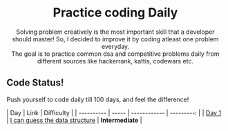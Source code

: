 <h1 align="center">
  Practice coding Daily
</h1>

<p align="center">
  Solving problem creatively is the most important skill that a developer should master! So, I decided to improve it by coding atleast one problem everyday.
  <br />
  The goal is to practice common dsa and competitive problems daily from different sources like hackerrank, kattis, codewars etc.
</p>


## Code Status!

Push yourself to code daily till 100 days, and feel the difference!

| Day | Link | Difficulty |
| ---------- | ----- | ------------ | ---------: |
| [Day 1](./Day1) | [I can guess the data structure](https://open.kattis.com/problems/guessthedatastructure) | **Intermediate** |


